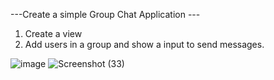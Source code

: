 ---Create a simple Group Chat Application ---

1. Create a view
2. Add users in a group and show a input to send messages.

![image](https://github.com/stubborn-daksh/static-group-chat-application/assets/121766053/77c100d8-68cd-4e2e-81fd-1dbc08badec5)
![Screenshot (33)](https://github.com/stubborn-daksh/static-group-chat-application/assets/121766053/8ff9cc40-0d4d-4319-b977-3dc8955210b4)
